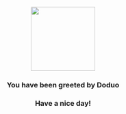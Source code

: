 <p align="center">
    <img src="https://raw.githubusercontent.com/PokeAPI/sprites/master/sprites/pokemon/84.png" width="150" height="150">
</p>
<h3 align="center">You have been greeted by  <b>Doduo</b></h3>
<h3 align="center">Have a nice day!</h3>
